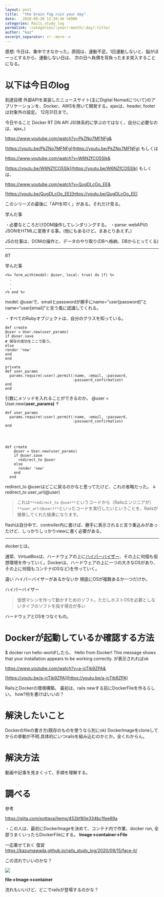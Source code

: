 ```yaml
---
layout: post
title:  "the brain fog ruin your day"
date:   2020-09-20 12:39:36 +0900
categories: Rails_study_log
permalink: :categories/:year/:month/:day/:title/
author: "kaz"
excerpt_separator: <!--more-->
---
```




感想: 今日は、集中できなかった。原因は、運動不足。1日運動しないと、脳がぼーっとするから、運動しない日は、
次の日へ負債を背負ったまま突入することになる。
<!--more-->



# 以下は今日のlog
到達目標
外部APIを実装したニュースサイト(主にDigital Nomadについて)のアプリケーションを、Docker、AWSを用いて開発する。ajaxは、header, footerは対象外の設定。
12月31日まで。

今日やること
Docker 
RT DN
API
JS(体系的に学ぶのではなく、自分に必要なのは、ajax。)


https://www.youtube.com/watch?v=PkZNo7MFNFg&


[https://youtu.be/PkZNo7MFNFg](https://youtu.be/PkZNo7MFNFg)
もしくは

https://www.youtube.com/watch?v=W6NZfCO5SIk&


[https://youtu.be/W6NZfCO5SIk](https://youtu.be/W6NZfCO5SIk)
もしくは、


https://www.youtube.com/watch?v=QugDLcOo_EE&


[https://youtu.be/QugDLcOo_EE](https://youtu.be/QugDLcOo_EE)

このシリーズの最後に「APIを叩く」がある。それだけ見る。


学んだ事

・必要なところだけDOM操作してレンダリングする。
・parse: webAPIのJSONをHTMLに変換する事。(他にもあるけど。まあとりあえず。)

JSの仕事は、DOMの操作と、データのやり取り(DBへ格納、DBからとってくる)


----------

RT

学んだ事


    <%= form_with(model: @user, local: true) do |f| %>
      .
      .
      .
    <% end %>

model: @userで、emailとpasswordが勝手にname="user[password]"とname="user[email]”と言う風に認識してくれる。

・すべてのRubyオブジェクトは、自分のクラスを知っている。



    def create
    @user = User.new(user_params)
    if @user.save
    # 保存の成功をここで扱う。
    else
    render 'new'
    end
    end
    
    private
    def user_params
      params.require(:user).permit(:name, :email, :password,
                                   :password_confirmation)
    end
    end

引数にメソッドを入れることができるのか。
@user = User.new(**user_params)**
↑

    def user_params
      params.require(:user).permit(:name, :email, :password,
                                   :password_confirmation)
    end




    def create
        @user = User.new(user_params)
        if @user.save
          redirect_to @user
        else
          render 'new'
        end
      end

redirect_to @userはどこに戻るのかなと思ってたけど、これの省略だった。
↓
redirect_to user_url(@user)


> これは`**redirect_to @user**`というコードから（Railsエンジニアが）`**user_url(@user)**`といったコードを実行したいということを、Railsが推察してくれた結果になります。


flashは自分中で、controller内に書けば、勝手に表示されると言う重込みがあったけど、しっかりしっかりviewに書く必要がある。


----------

dockerとは。

通常、VirtualBoxは、ハードウェアの上に[ハイパーバイザー](https://wa3.i-3-i.info/diff154virtualmachine.html)、その上に何個も仮想環境を作っていく。Dockerは、ハードウェアの上に一つの大きなOSがあり、その上に何個もコンテナ(OSなど)を作っていく。

違い
ハイパーバイザーがあるかないか
根底にOSが複数あるか一つだけか。


ハイパーバイザー

> 仮想マシンを作って動かすためのソフト。ただしホストOSを必要としないタイプのソフトを指す場合が多い

ハードウェアとOSをつなぐもの。



# Dockerが起動しているか確認する方法

$ docker run hello-world!したら、
Hello from Docker!
This message shows that your installation appears to be working correctly.
が表示されればok



https://www.youtube.com/watch?v=a-jcTib9ZPA&


[https://youtu.be/a-jcTib9ZPA](https://youtu.be/a-jcTib9ZPA)




RailsとDockerの環境構築。
最初は、rails newする前にDockerFileを作るらしい。
how?何を書けばいいの？


# 解決したいこと

Dockerのfileの書き方(既存のものを使うなら別にok)
DockerImageをcloneしてからの挙動が不明.具体的にいつrailsを組み込むのかとか。全くわからん。


# 解決方法

動画や記事を見まくって、手順を理解する。



# 調べる

参考


https://qiita.com/pottava/items/452bf80e334bc1fee69a


・この人は、最初にDockerImageを決めて、コンテナ内で作業、docker run, 全部うまくいったらDockerFileにする。
**Image→container→File**

一応乗せておく
復習　https://kazumawada.github.io/rails_study_log/2020/09/15/face-it/


この流れでいいのかな？


![](https://paper-attachments.dropbox.com/s_97E197A29026CA74262C799373E44D652F06870D420480746C33E887286F7769_1600597126018_image.png)


**file→Image→container**

流れもいいけど、どこでrailsが登場するのかな？






